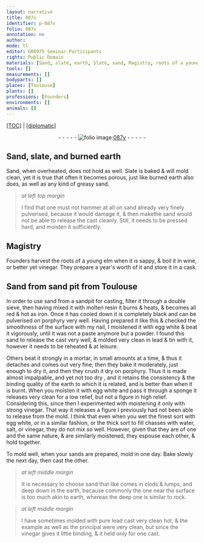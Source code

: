```yaml
---
layout: narrative
title: 087v
identifier: p-087v
folio: 087v
annotation: no
author:
mode: tl
editor: GR8975 Seminar Participants
rights: Public Domain
materials: [Sand, slate, earth, Slate, sand, Magistry, roots of a young elm, wine, vinegar, resin, porphyry, egg white, lead, tin, sponge, water, salt, sands, pure lead]
tools: []
measurements: []
bodyparts: []
places: [Toulouse]
plants: []
professions: [Founders]
environments: []
animals: []
---
```


<p><a href="{{ site.baseurl }}/translation/" target="_blank">[TOC]</a> | <a href="{{ site.baseurl }}/texts/p-087v_tc/">[diplomatic]</a></p><div class="folio" align="center">- - - - - <a href="http://gallica.bnf.fr/ark:/12148/btv1b10500001g/f180.image" target="_blank"><img src="https://cu-mkp.github.io/2017-workshop-edition/assets/photo-icon.png" alt="folio image: " style="display:inline-block; margin-bottom:-3px;"/>087v</a> - - - - - </div>  
  

## <span class="m">Sand</span>, <span class="m">slate</span>, and burned <span class="m">earth</span>

 
<span class="m">Sand</span>, when overheated, does not hold as well. <span class="m">Slate</span> is baked & will mold clean, yet it is true that often it becomes porous, just like burned <span class="m">earth</span> also does, as well as any kind of greasy <span class="m">sand</span>.
 
> *at left top margin*
> 
> 
>   I find that one must not hammer at all on <span class="m">sand</span> <span class="sup">already</span> very finely pulverised, because it would damage it, & then <span class="del">make</span><span class="sup">the sand</span> would not be able to release the cast cleanly. Still, it needs to be pressed hard, and moisten it sufficiently.
 
 
  

## <span class="m">Magistry</span>

 
<span class="pro">Founders</span> harvest the <span class="m">roots of a young elm</span> when it is sappy, & boil it in <span class="m">wine</span>, or better yet <span class="m">vinegar</span>. They prepare a year's worth of it and store it in a cask.
 
 
  

## <span class="m">Sand</span> from sand pit from <span class="pl">Toulouse</span>

 
<span class="sup">In order to use</span> <span class="m">sand</span> from a sandpit for casting, filter it through a double sieve, then having mixed it with molten <span class="m">resin</span> it burns & heats, & becomes all red & hot as iron. Once it has cooled down it is completely black and can be pulverised on <span class="m">porphyry</span> very well. Having prepared it like this & checked the smoothness of the surface with my nail, I moistened it with <span class="m">egg white</span> & beat it vigorously, until it was not a paste anymore but a powder. I found <span class="sup">this sand</span> to release the cast very well, & molded very clean in <span class="m">lead</span> & <span class="m">tin</span> <span class="sup">with it</span>, however it needs to be reheated & at leisure.
 
Others beat it strongly in a mortar, in small amounts at a time, & thus it detaches and comes out very fine; then they bake it moderately, just enough to dry it, and then they crush it dry on <span class="m">porphyry</span>. Thus it is made almost impalpable, and yet not too dry <span class="del"></span>, and it retains the consistency & the binding quality of the <span class="m">earth</span> to which it is related, and is better than when it is burnt. When you moisten it with <span class="m">egg white</span> and pass it through a <span class="m">sponge</span> it releases <span class="del"></span> very clean for a low relief, but not a figure in high relief. Considering this, since then I experimented <span class="del"></span> with moistening it only with strong <span class="m">vinegar</span>. <span class="sup">That way</span> it releases a figure I previously had not been able to release <span class="sup">from the mold</span>. I think that even when you wet the finest sort with <span class="m">egg white</span>, or in a similar fashion, or the thick sort to fill chasses with <span class="m">water</span>, <span class="m">salt</span>, or <span class="m">vinegar</span>, they do not mix so well. However, given that they are of one and the same nature, & are similarly moistened, they espouse each other, & hold together.
 
 To mold well, when your <span class="m">sands</span> are prepared, mold in one day. Bake slowly the next day, then cast the other. 
 
> *at left middle margin*
> 
> 
>   It is necessary to choose <span class="sup">sand</span> that <span class="del">like</span> comes in clods & lumps, and deep down in the earth, because commonly the one near the surface is too much akin to earth, whereas the deep one is similar to rock.
 
> *at left middle margin*
> 
> 
>   I have sometimes molded with <span class="m">pure lead</span> cast very <span class="del">clean</span> hot, & the example as well as the principal were very clean, but since the <span class="m">vinegar</span> gives it little binding, & it held only for one cast.
 
